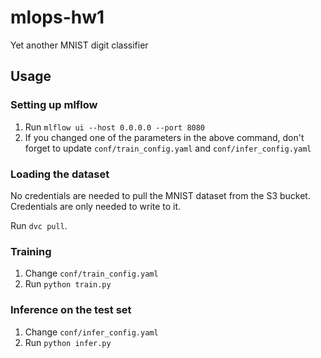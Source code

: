 # mlops-hw1
Yet another MNIST digit classifier

## Usage
### Setting up mlflow
1. Run `mlflow ui --host 0.0.0.0 --port 8080`
2. If you changed one of the parameters in the above command,
don't forget to update `conf/train_config.yaml` and `conf/infer_config.yaml`

### Loading the dataset
No credentials are needed to pull the MNIST dataset from the S3 bucket.
Credentials are only needed to write to it.

Run `dvc pull`.

### Training
1. Change `conf/train_config.yaml`
2. Run `python train.py`

### Inference on the test set
1. Change `conf/infer_config.yaml`
2. Run `python infer.py`

